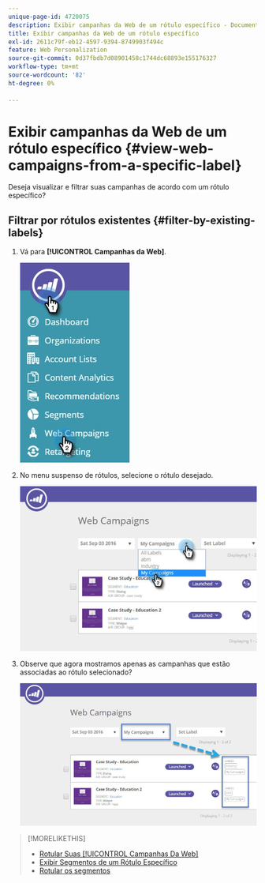 ```yaml
---
unique-page-id: 4720075
description: Exibir campanhas da Web de um rótulo específico - Documentação do Marketo - Documentação do produto
title: Exibir campanhas da Web de um rótulo específico
exl-id: 2611c79f-eb12-4597-9394-8749903f494c
feature: Web Personalization
source-git-commit: 0d37fbdb7d08901458c1744dc68893e155176327
workflow-type: tm+mt
source-wordcount: '82'
ht-degree: 0%

---
```


# Exibir campanhas da Web de um rótulo específico {#view-web-campaigns-from-a-specific-label}

Deseja visualizar e filtrar suas campanhas de acordo com um rótulo específico?

## Filtrar por rótulos existentes {#filter-by-existing-labels}

1. Vá para **[!UICONTROL Campanhas da Web]**.

   ![](assets/web-campaigns-hand-4.jpg)

1. No menu suspenso de rótulos, selecione o rótulo desejado.

   ![](assets/web-campaigns-my-campaigns-dropdown-1.jpg)

1. Observe que agora mostramos apenas as campanhas que estão associadas ao rótulo selecionado?

   ![](assets/web-campaigns-label-showing-1.jpg)

>[!MORELIKETHIS]
>
>* [Rotular Suas [!UICONTROL Campanhas Da Web]](/help/marketo/product-docs/web-personalization/working-with-web-campaigns/label-your-web-campaigns.md)
>* [Exibir Segmentos de um Rótulo Específico](/help/marketo/product-docs/web-personalization/using-web-segments/view-segments-from-a-specific-label.md)
>* [Rotular os segmentos](/help/marketo/product-docs/web-personalization/using-web-segments/label-your-segment.md)
